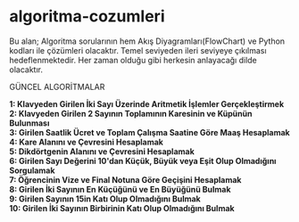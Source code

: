 # algoritma-cozumleri
Bu alan; Algoritma sorularının hem Akış Diyagramları(FlowChart) ve Python kodları ile çözümleri olacaktır. Temel seviyeden ileri seviyeye çıkılması hedeflenmektedir. Her zaman olduğu gibi herkesin anlayacağı dilde olacaktır. 

GÜNCEL ALGORİTMALAR

<b>1: Klavyeden Girilen İki Sayı Üzerinde Aritmetik İşlemler Gerçekleştirmek<br></b>
<b>2: Klavyeden Girilen 2 Sayının Toplamının Karesinin ve Küpünün Bulunması<br></b>
<b>3: Girilen Saatlik Ücret ve Toplam Çalışma Saatine Göre Maaş Hesaplamak<br></b>
<b>4: Kare Alanını ve Çevresini Hesaplamak<br></b>
<b>5: Dikdörtgenin Alanını ve Çevresini Hesaplamak<br></b>
<b>6: Girilen Sayı Değerini 10'dan Küçük, Büyük veya Eşit Olup Olmadığını Sorgulamak<br></b>
<b>7: Öğrencinin Vize ve Final Notuna Göre Geçişini Hesaplamak<br></b>
<b>8: Girilen İki Sayının En Küçüğünü ve En Büyüğünü Bulmak<br></b>
<b>9: Girilen Sayının 15in Katı Olup Olmadığını Bulmak<br></b>
<b>10: Girilen İki Sayının Birbirinin Katı Olup Olmadığını Bulmak<br></b>
